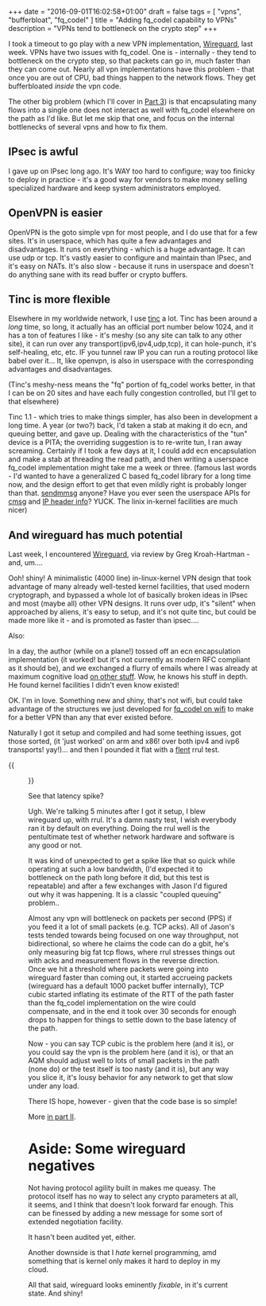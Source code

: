 +++
date = "2016-09-01T16:02:58+01:00"
draft = false
tags = [ "vpns", "bufferbloat", "fq_codel" ]
title = "Adding fq_codel capability to VPNs"
description = "VPNs tend to bottleneck on the crypto step"
+++

I took a timeout to go play with a new VPN implementation, [Wireguard](http://wireguard.io), last week. VPNs have two issues with fq_codel. One is - internally - they tend to bottleneck on the crypto step, so that packets can go in, much faster than they can come out. Nearly all vpn implementations have this problem -
that once you are out of CPU, bad things happen to the network flows.
They get bufferbloated *inside* the vpn code.

The other big problem (which I'll cover in [Part 3](/post/wireguard_plus_fq))
is that encapsulating many flows into a single one does not interact as
well with fq_codel elsewhere on the path as I'd like. But let me skip that one, and focus on the internal bottlenecks of several vpns and how to fix them.

## IPsec is awful
I gave up on IPsec long ago. It's WAY too hard to configure; way too finicky
to deploy in practice - it's a good way for vendors to make money selling
specialized hardware and keep system administrators employed.

## OpenVPN is easier

OpenVPN is the goto simple vpn for most people, and I do use that for a
few sites. It's in userspace, which has quite a few advantages and disadvantages. It runs on everything - which is a huge advantage. It can use udp or tcp.
It's vastly easier to configure and maintain than IPsec, and it's easy
on NATs. It's also slow - because it runs in userspace and doesn't do anything
sane with its read buffer or crypto buffers.

## Tinc is more flexible

Elsewhere in my worldwide network, I use [tinc](http://tinc-vpn.org) a lot. Tinc has been around a *long* time, so long, it actually has an official port number below 1024, and it has a ton of features I like - it's meshy (so any site can talk to any other site), it can run over any transport(ipv6,ipv4,udp,tcp), it can hole-punch, it's
self-healing, etc, etc. IF you tunnel raw IP you can run a routing protocol
like babel over it... It, like openvpn, is also in userspace with the corresponding advantages and disadvantages.

(Tinc's meshy-ness means the "fq" portion of fq_codel works better,
in that I can be on 20 sites and have each fully congestion controlled, but
I'll get to that elsewhere)

Tinc 1.1 - which tries to make things simpler, has also been in development
a long time. A year (or two?) back, I'd taken a stab at making it do
ecn, and queuing better, and gave up.  Dealing with the characteristics of the "tun" device is a PITA; the overriding suggestion is to re-write tun, I ran away screaming. Certainly if I took a few days at it, I could add ecn encapsulation and make a stab at threading the read path, and then writing a userspace fq_codel implementation might take me a week or three. (famous last words - I'd wanted to have a generalized C based fq_codel library for a long time now, and the design effort to get that even mildly right
is probably longer than that. [sendmmsg](http://man7.org/linux/man-pages/man2/sendmmsg.2.html) anyone? Have you ever seen the userspace APIs for [cmsg](http://linux.die.net/man/3/cmsg) and [IP header info](https://www.ietf.org/rfc/rfc2292.txt)? YUCK. The linix in-kernel facilities are much nicer) 

## And wireguard has much potential

Last week, I encountered [Wireguard](https://wireguard.io), via review
by Greg Kroah-Hartman - and, um....

Ooh! shiny! A minimalistic (4000 line) in-linux-kernel VPN design that took advantage of many already well-tested kernel facilities, that used modern cryptograph, and bypassed a whole lot of basically broken ideas in IPsec and most
(maybe all) other VPN designs. It runs over udp, it's "silent" when 
approached by aliens, it's easy to setup, and it's not quite tinc, but could be
made more like it - and is promoted as faster than ipsec....

Also:

In a day, the author (while on a plane!) tossed off an ecn encapsulation
implementation (it worked! but it's not currently as modern RFC compliant as it should be), and we exchanged a flurry of emails where I was already at maximum
cognitive load [on other stuff](/tags/ath9k). Wow, he knows his
stuff in depth. He found kernel facilities I didn't even know existed!

OK. I'm in love. Something new and shiny, that's not wifi, but could take
advantage of the structures we just developed for [fq_codel on wifi](/tags/ath9k) to make
for a better VPN than any that ever existed before. 

Naturally I got it setup and compiled and had some teething issues, got those
sorted, (it 'just worked' on arm and x86! over both ipv4 and ivp6 transports! yay!)... and then I pounded it flat with a [flent](https://flent.org) rrul
test.

{{<figure src="/data/wireguard/whatIwasexpecting.png" >}}

See that latency spike?

Ugh. We're talking 5 minutes after I got it setup, I blew wireguard up,
with rrul. It's a damn nasty test, I wish everybody ran it by default on everything. Doing the rrul well is the pentultimate test of whether network hardware
and software is any good or not.

It was kind of unexpected to get a spike like that so quick
while operating at such a low bandwidth, (I'd expected it to bottleneck
on the path long before it did, but this test is repeatable) and after a few exchanges with Jason I'd figured out why it was happening. It is a classic "coupled
queuing" problem..

Almost any vpn will bottleneck on packets per second (PPS) if you feed it a lot of small packets (e.g. TCP acks). All of Jason's tests tended towards being focused on one way throughput, not bidirectional, so where he claims the code can do a gbit, he's only measuring big fat tcp flows, where rrul stresses things out
with acks and measurement flows in the reverse direction. Once we hit a threshold where
packets were going into wireguard faster than coming out, it started accrueing packets (wireguard has a default 1000 packet buffer internally), TCP cubic started inflating
its estimate of the RTT of the path faster than the fq_codel implementation on the wire could compensate, and in the end it took over 30 seconds for enough
drops to happen for things to settle down to the base latency of the path. 

Now - you can say TCP cubic is the problem here (and it is), or you could
say the vpn is the problem  here (and it is), or that an AQM  should adjust well to lots of small packets in the path (none do) or the test itself is too
nasty (and it is), but any way you slice it, it's lousy behavior for any
network to get that slow under any load.

There IS hope, however - given that the code base is so simple!

More [in part II](/post/wireguard_ii).

# Aside: Some wireguard negatives

Not having protocol agility built in makes me queasy. The protocol itself
has no way to select any crypto parameters at all, it seems, and I think
that doesn't look forward far enough. This can be finessed by adding a 
new message for some sort of extended negotiation facility.

It hasn't been audited yet, either.

Another downside is that I *hate* kernel programming, amd something that
is kernel only makes it hard to deploy in my cloud. 

All that said, wireguard looks eminently *fixable*, in it's current state.
And shiny!

